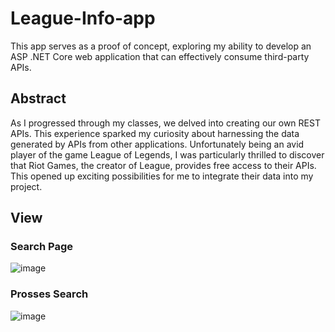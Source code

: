 # League-Info-app
This app serves as a proof of concept, exploring my ability to develop an ASP .NET Core web application that can effectively consume third-party APIs.

## Abstract
As I progressed through my classes, we delved into creating our own REST APIs. This experience sparked my curiosity about harnessing the data generated by APIs from other applications. Unfortunately being an avid player of the game League of Legends, I was particularly thrilled to discover that Riot Games, the creator of League, provides free access to their APIs. This opened up exciting possibilities for me to integrate their data into my project.

## View
### Search Page
![image](https://github.com/AceLake/League-Info-app/assets/96988100/75337956-46d2-48fc-b3d8-395e44c0fb24)

### Prosses Search
![image](https://github.com/AceLake/League-Info-app/assets/96988100/65de492e-aebb-4294-a04a-0cfe574e4c21)

